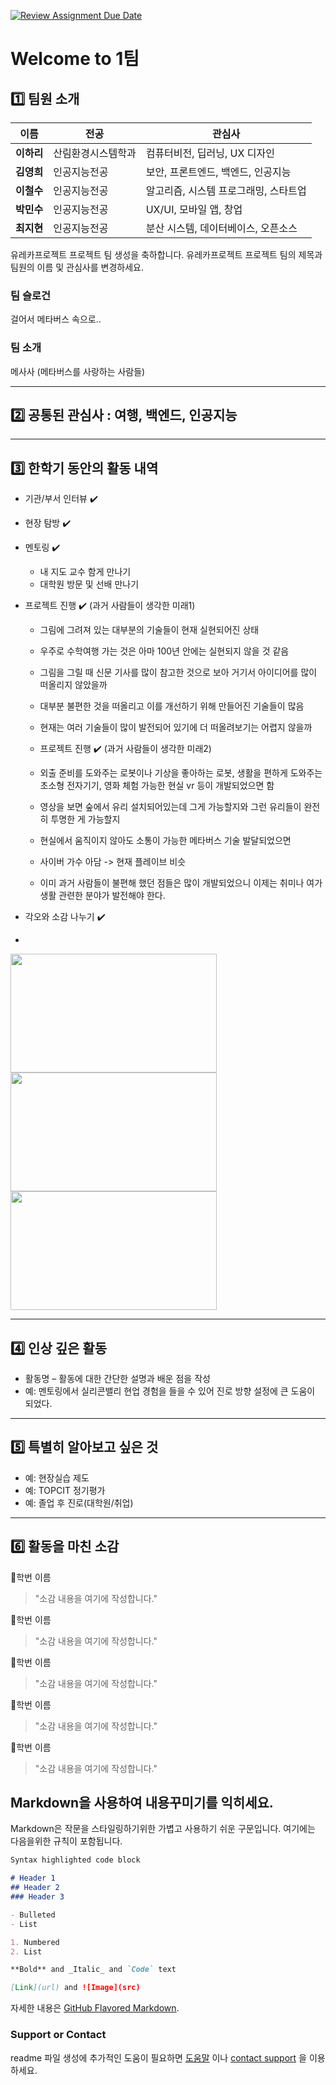 [![Review Assignment Due Date](https://classroom.github.com/assets/deadline-readme-button-22041afd0340ce965d47ae6ef1cefeee28c7c493a6346c4f15d667ab976d596c.svg)](https://classroom.github.com/a/meKNgBF9)
# Welcome to 1팀

## 1️⃣ 팀원 소개

| **이름** | **전공** | **관심사** |
| --- | --- | --- |
| **이하리** | 산림환경시스템학과 | 컴퓨터비전, 딥러닝, UX 디자인 |
| **김영희** | 인공지능전공 | 보안, 프론트엔드, 백엔드, 인공지능 |
| **이철수** | 인공지능전공 | 알고리즘, 시스템 프로그래밍, 스타트업 |
| **박민수** | 인공지능전공 | UX/UI, 모바일 앱, 창업 |
| **최지현** | 인공지능전공 | 분산 시스템, 데이터베이스, 오픈소스 |

유레카프로젝트 프로젝트 팀 생성을 축하합니다.
유레카프로젝트 프로젝트 팀의 제목과 팀원의 이름 및 관심사를 변경하세요.

### 팀 슬로건

걸어서 메타버스 속으로.. 

### 팀 소개

메사사 (메타버스를 사랑하는 사람들)

***

## 2️⃣ 공통된 관심사 : 여행, 백엔드, 인공지능

***

## 3️⃣ 한학기 동안의 활동 내역 



- 기관/부서 인터뷰 ✔️  

- 현장 탐방 ✔️  

- 멘토링 ✔️  
  - 내 지도 교수 함게 만나기
  - 대학원 방문 및 선배 만나기

- 프로젝트 진행 ✔️  (과거 사람들이 생각한 미래1)
  - 그림에 그려져 있는 대부분의 기술들이 현재 실현되어진 상태
  - 우주로 수학여행 가는 것은 아마 100년 안에는 실현되지 않을 것 같음
  - 그림을 그릴 때 신문 기사를 많이 참고한 것으로 보아 거기서 아이디어를 많이 떠올리지 않았을까
  - 대부분 불편한 것을 떠올리고 이를 개선하기 위해 만들어진 기술들이 많음
  - 현재는 여러 기술들이 많이 발전되어 있기에 더 떠올려보기는 어렵지 않을까
 
  -  프로젝트 진행 ✔️  (과거 사람들이 생각한 미래2)
  - 외출 준비를 도와주는 로봇이나 기상을 좋아하는 로봇, 생활을 편하게 도와주는 초소형 전자기기, 영화 체험 가능한 현실 vr 등이 개발되었으면 함
  - 영상을 보면 숲에서 유리 설치되어있는데 그게 가능할지와 그런 유리들이 완전히 투명한 게 가능할지
  - 현실에서 움직이지 않아도 소통이 가능한 메타버스 기술 발달되었으면
  - 사이버 가수 아담 -> 현재 플레이브 비슷
  - 이미 과거 사람들이 불편해 했던 점들은 많이 개발되었으니 이제는 취미나 여가생활 관련한 분야가 발전해야 한다.


- 각오와 소감 나누기 ✔️
- 


<!-- 활동 사진 추가 예시 -->
<img src="https://pixnio.com/free-images/2017/08/14/2017-08-14-13-09-09-960x651.jpg?text=활동사진1" width="330" height="190"/>
<img src="https://pixnio.com/free-images/2017/08/14/2017-08-14-20-51-02-960x640.jpg?text=활동사진2" width="330" height="190"/>
<img src="https://pixnio.com/free-images/2017/08/15/2017-08-15-10-05-39-960x640.jpg?text=활동사진3" width="330" height="190"/>

***

## 4️⃣ 인상 깊은 활동

- 활동명 – 활동에 대한 간단한 설명과 배운 점을 작성  
- 예: 멘토링에서 실리콘밸리 현업 경험을 들을 수 있어 진로 방향 설정에 큰 도움이 되었다.  

***

## 5️⃣ 특별히 알아보고 싶은 것
- 예: 현장실습 제도
- 예: TOPCIT 정기평가
- 예: 졸업 후 진로(대학원/취업)

***

## 6️⃣ 활동을 마친 소감

🔗학번 이름  
> "소감 내용을 여기에 작성합니다."

🔗학번 이름  
> "소감 내용을 여기에 작성합니다."

🔗학번 이름  
> "소감 내용을 여기에 작성합니다."

🔗학번 이름  
> "소감 내용을 여기에 작성합니다."

🔗학번 이름  
> "소감 내용을 여기에 작성합니다."


## Markdown을 사용하여 내용꾸미기를 익히세요.

Markdown은 작문을 스타일링하기위한 가볍고 사용하기 쉬운 구문입니다. 여기에는 다음을위한 규칙이 포함됩니다.

```markdown
Syntax highlighted code block

# Header 1
## Header 2
### Header 3

- Bulleted
- List

1. Numbered
2. List

**Bold** and _Italic_ and `Code` text

[Link](url) and ![Image](src)
```

자세한 내용은 [GitHub Flavored Markdown](https://guides.github.com/features/mastering-markdown/).

### Support or Contact

readme 파일 생성에 추가적인 도움이 필요하면 [도움말](https://help.github.com/articles/about-readmes/) 이나 [contact support](https://github.com/contact) 을 이용하세요.

